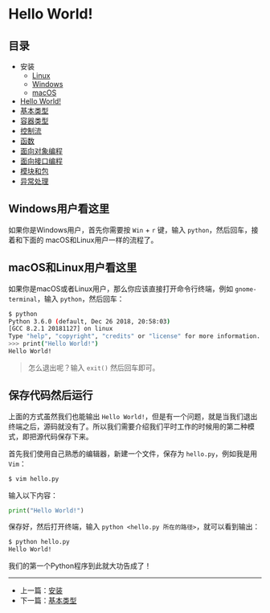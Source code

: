 # Hello World!

## 目录

- 安装
    - [Linux](./linux.md)
    - [Windows](./windows.md)
    - [macOS](./macos.md)
- [Hello World!](./hello_world.md)
- [基本类型](./basic_types.md)
- [容器类型](./composite_types.md)
- [控制流](./flow.md)
- [函数](./function.md)
- [面向对象编程](./oo.md)
- [面向接口编程](./interface.md)
- [模块和包](./module_and_package.md)
- [异常处理](./exception.md)

## Windows用户看这里

如果你是Windows用户，首先你需要按 `Win` + `r` 键，输入 `python`，然后回车，接着和下面的 macOS和Linux用户一样的流程了。

## macOS和Linux用户看这里

如果你是macOS或者Linux用户，那么你应该直接打开命令行终端，例如 `gnome-terminal`，输入 `python`，然后回车：

```bash
$ python
Python 3.6.0 (default, Dec 26 2018, 20:58:03)
[GCC 8.2.1 20181127] on linux
Type "help", "copyright", "credits" or "license" for more information.
>>> print("Hello World!")
Hello World!
```

> 怎么退出呢？输入 `exit()` 然后回车即可。

## 保存代码然后运行

上面的方式虽然我们也能输出 `Hello World!`，但是有一个问题，就是当我们退出终端之后，源码就没有了。所以我们需要介绍我们平时工作的时候用的第二种模式，即把源代码保存下来。

首先我们使用自己熟悉的编辑器，新建一个文件，保存为 `hello.py`，例如我是用 `Vim`：

```bash
$ vim hello.py
```

输入以下内容：

```python
print("Hello World!")
```

保存好，然后打开终端，输入 `python <hello.py 所在的路径>`，就可以看到输出：

```bash
$ python hello.py
Hello World!
```

我们的第一个Python程序到此就大功告成了！

---

- 上一篇：[安装](./linux.md)
- 下一篇：[基本类型](./basic_types.md)
